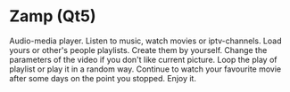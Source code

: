 # Zamp (Qt5)

Audio-media player.
Listen to music, watch movies or iptv-channels.
Load yours or other's people playlists. Create them by yourself.
Change the parameters of the video if you don't like current picture.
Loop the play of playlist or play it in a random way.
Continue to watch your favourite movie after some days on the point you stopped.
Enjoy it.
